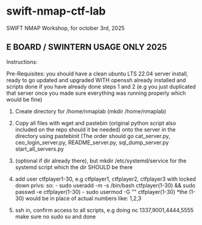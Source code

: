 # swift-nmap-ctf-lab
SWIFT NMAP Workshop, for october 3rd, 2025


## E BOARD / SWINTERN USAGE ONLY 2025

Instructions:

Pre-Requisites: you should have a clean ubuntu LTS 22.04 server install, ready to go updated and upgraded WITH openssh already installed and scripts done if you have already done steps 1 and 2 (e.g you just duplicated that server once you made sure everything was running properly which would be fine)

1. Create directory for /home/nmaplab (mkdir /home/nmaplab) 

2. Copy all files with wget and pastebin (original python script also included on the repo should it be needed) onto the server in the directory using pastebinit (The order should go cat_server.py, ceo_login_server.py, README_server.py, sql_dump_server.py start_all_servers.py

3. (optional if dir already there), but mkdir /etc/systemd/service for the systemd script which the dir SHOULD be there

4. add user ctfplayer1-30, e.g ctfplayer1, ctfplayer2, ctfplayer3 with locked down privs:
    so:
         - sudo useradd -m -s /bin/bash ctfplayer(1-30) && sudo passwd -e ctfplayer(1-30)
         - sudo usermod -G "" ctfplayer(1-30)
   *the (1-30) would be in place of actual numbers like: 1,2,3

5. ssh in, confirm access to all scripts, e.g doing nc 1337,9001,4444,5555 make sure no sudo su and done
